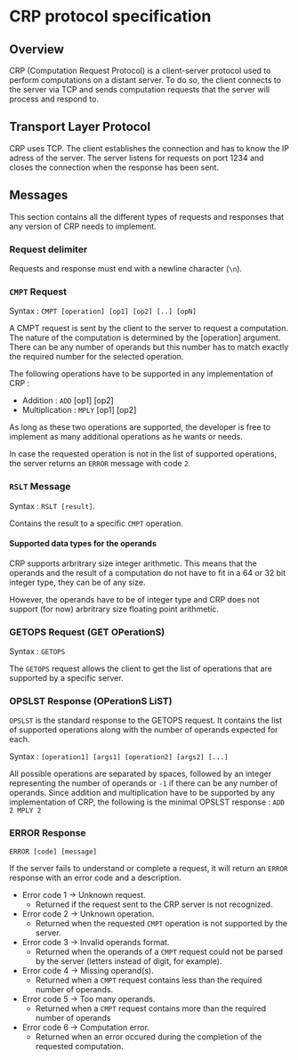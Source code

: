 # CRP protocol specification

## Overview
CRP (Computation Request Protocol) is a client-server protocol used to perform computations on a distant server. To do so, the client connects to the server via TCP and sends computation requests that the server will process and respond to.

## Transport Layer Protocol
CRP uses TCP. The client establishes the connection and has to know the IP adress of the server. The server listens for requests on port 1234 and closes the connection when the response has been sent.

## Messages

This section contains all the different types of requests and responses that any version of CRP needs to implement.

### Request delimiter

Requests and response must end with a newline character (```\n```).

### ```CMPT``` Request

Syntax : ```CMPT [operation] [op1] [op2] [..] [opN]```

A CMPT request is sent by the client to the server to request a computation. The nature of the computation is determined by the [operation] argument. There can be any number of operands but this number has to match exactly the required number for the selected operation.

The following operations have to be supported in any implementation of CRP :
- Addition : ```ADD``` [op1] [op2]
- Multiplication : ```MPLY``` [op1] [op2]

As long as these two operations are supported, the developer is free to implement as many additional operations as he wants or needs.

In case the requested operation is not in the list of supported operations, the server returns an ```ERROR``` message with code ```2```.

### ```RSLT``` Message

Syntax : ```RSLT [result]```.

Contains the result to a specific ```CMPT``` operation.

#### Supported data types for the operands
CRP supports arbritrary size integer arithmetic. This means that the operands and the result of a computation do not have to fit in a 64 or 32 bit integer type, they can be of any size.

However, the operands have to be of integer type and CRP does not support (for now) arbritrary size floating point arithmetic.

### GETOPS Request (GET OPerationS)

Syntax : ```GETOPS```

The ```GETOPS``` request allows the client to get the list of operations that are supported by a specific server.

### OPSLST Response (OPerationS LiST)

```OPSLST``` is the standard response to the GETOPS request. It contains the list of supported operations along with the number of operands expected for each. 

Syntax : ```[operation1] [args1] [operation2] [args2] [...]```

All possible operations are separated by spaces, followed by an integer representing the number of operands or ```-1``` if there can be any number of operands.
Since addition and multiplication have to be supported by any implementation of CRP, the following is the minimal OPSLST response : ```ADD 2 MPLY 2```

### ERROR Response 

```ERROR [code] [message]```

If the server fails to understand or complete a request, it will return an ```ERROR``` response with an error code and a description.
- Error code 1 -> Unknown request. 
    - Returned if the request sent to the CRP server is not recognized.
- Error code 2 -> Unknown operation.
    - Returned when the requested ```CMPT``` operation is not supported by the server.
- Error code 3 -> Invalid operands format. 
    - Returned when the operands of a ```CMPT``` request could not be parsed by the server (letters instead of digit, for example). 
- Error code 4 -> Missing operand(s). 
    - Returned when a ```CMPT``` request contains less than the required number of operands.
- Error code 5 -> Too many operands. 
    - Returned when a ```CMPT``` request contains more than the required number of operands
- Error code 6 -> Computation error. 
    - Returned when an error occured during the completion of the requested computation.

 

